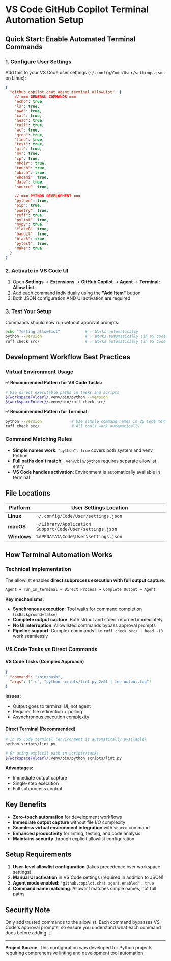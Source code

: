 # VS Code GitHub Copilot Terminal Automation Setup

## Quick Start: Enable Automated Terminal Commands

### 1. Configure User Settings

Add this to your VS Code user settings (`~/.config/Code/User/settings.json` on Linux):

```json
{
  "github.copilot.chat.agent.terminal.allowList": {
    // === GENERAL COMMANDS ===
    "echo": true,
    "ls": true,
    "pwd": true,
    "cat": true,
    "head": true,
    "tail": true,
    "wc": true,
    "grep": true,
    "find": true,
    "test": true,
    "git": true,
    "mv": true,
    "cp": true,
    "mkdir": true,
    "touch": true,
    "which": true,
    "whoami": true,
    "date": true,
    "source": true,

    // === PYTHON DEVELOPMENT ===
    "python": true,
    "pip": true,
    "poetry": true,
    "ruff": true,
    "pylint": true,
    "mypy": true,
    "flake8": true,
    "bandit": true,
    "black": true,
    "pytest": true,
    "make": true
  }
}
```

### 2. Activate in VS Code UI

1. Open **Settings** → **Extensions** → **GitHub Copilot** → **Agent** → **Terminal: Allow List**
2. Add each command individually using the **"Add Item"** button
3. Both JSON configuration AND UI activation are required

### 3. Test Your Setup

Commands should now run without approval prompts:

```bash
echo "Testing allowlist"           # ✅ Works automatically
python --version                   # ✅ Works automatically (in VS Code terminal)
ruff check src/                    # ✅ Works automatically (in VS Code terminal)
```

## Development Workflow Best Practices

### Virtual Environment Usage

**✅ Recommended Pattern for VS Code Tasks:**

```bash
# Use direct executable paths in tasks and scripts
${workspaceFolder}/.venv/bin/python --version
${workspaceFolder}/.venv/bin/ruff check src/
```

**✅ Recommended Pattern for Terminal:**

```bash
python --version             # Use simple command names in VS Code terminal
ruff check src/              # All tools work automatically
```

### Command Matching Rules

- **Simple names work**: `"python": true` covers both system and venv Python
- **Full paths don't match**: `.venv/bin/python` requires separate allowlist entry
- **VS Code handles activation**: Environment is automatically available in terminal

## File Locations

| Platform | User Settings Location |
|----------|------------------------|
| **Linux** | `~/.config/Code/User/settings.json` |
| **macOS** | `~/Library/Application Support/Code/User/settings.json` |
| **Windows** | `%APPDATA%\Code\User\settings.json` |

## How Terminal Automation Works

### Technical Implementation

The allowlist enables **direct subprocess execution with full output capture**:

```text
Agent → run_in_terminal → Direct Process → Complete Output → Agent
```

**Key mechanisms:**

- **Synchronous execution**: Tool waits for command completion (`isBackground=false`)
- **Complete output capture**: Both stdout and stderr returned immediately
- **No UI interruption**: Allowlisted commands bypass approval prompts
- **Pipeline support**: Complex commands like `ruff check src/ | head -10` work seamlessly

### VS Code Tasks vs Direct Commands

#### VS Code Tasks (Complex Approach)

```json
{
  "command": "/bin/bash",
  "args": ["-c", "python scripts/lint.py 2>&1 | tee output.log"]
}
```

**Issues:**

- Output goes to terminal UI, not agent
- Requires file redirection + polling
- Asynchronous execution complexity

#### Direct Terminal (Recommended)

```bash
# In VS Code terminal (environment is automatically available)
python scripts/lint.py

# Or using explicit path in scripts/tasks
${workspaceFolder}/.venv/bin/python scripts/lint.py
```

**Advantages:**

- Immediate output capture
- Single-step execution
- Full subprocess control

## Key Benefits

- **Zero-touch automation** for development workflows
- **Immediate output capture** without file I/O complexity
- **Seamless virtual environment integration** with `source` command
- **Enhanced productivity** for linting, testing, and code analysis
- **Maintains security** through explicit allowlist configuration

## Setup Requirements

1. **User-level allowlist configuration** (takes precedence over workspace settings)
2. **Manual UI activation** in VS Code settings (required in addition to JSON)
3. **Agent mode enabled**: `"github.copilot.chat.agent.enabled": true`
4. **Command name matching**: Allowlist matches simple names, not full paths

## Security Note

Only add trusted commands to the allowlist. Each command bypasses VS Code's approval prompts, so ensure you understand what each command does before adding it.

---

**Project Source**: This configuration was developed for Python projects requiring comprehensive linting and development tool automation.
